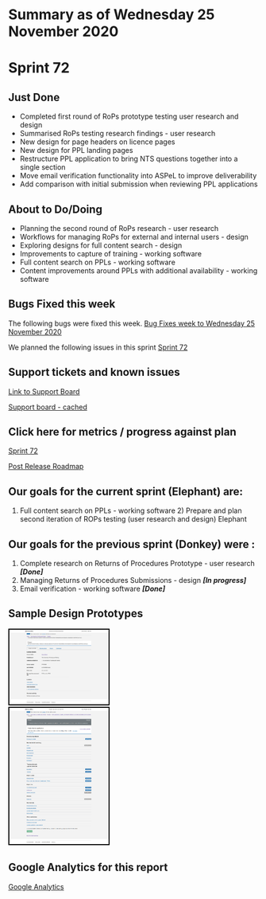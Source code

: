 # Summary as of Wednesday 25 November 2020 

# Sprint 72

## Just Done
* Completed first round of RoPs prototype testing user research and design
* Summarised RoPs testing research findings - user research
* New design for page headers on licence pages
* New design for PPL landing pages
* Restructure PPL application to bring NTS questions together into a single section
* Move email verification functionality into ASPeL to improve deliverability
* Add comparison with initial submission when reviewing PPL applications

## About to Do/Doing
* Planning the second round of RoPs research - user research
* Workflows for managing RoPs for external and internal users - design
* Exploring designs for full content search - design
* Improvements to capture of training - working software
* Full content search on PPLs - working software
* Content improvements around PPLs with additional availability - working software

## Bugs Fixed this week
The following bugs were fixed this week.
[Bug Fixes week to Wednesday 25 November 2020](graphs/bugs25112020.png)

We planned the following issues in this sprint 
[Sprint 72](graphs/sprint25112020.png)

## Support tickets and known issues
[Link to Support Board](https://collaboration.homeoffice.gov.uk/jira/secure/RapidBoard.jspa?rapidView=1717&selectedIssue=ASSB-253)

[Support board - cached](graphs/supportBoard25112020.png)

## Click here for metrics / progress against plan
[Sprint 72](graphs/progress25112020.png)

[Post Release Roadmap](graphs/roadmap25112020.png)

## Our goals for the current sprint (Elephant) are:
1) Full content search on PPLs - working software 2) Prepare and plan second iteration of ROPs testing (user research and design) Elephant

## Our goals for the previous sprint (Donkey) were :
1. Complete research on Returns of Procedures Prototype - user research ***[Done]***
2. Managing Returns of Procedures Submissions - design ***[In progress]***
3. Email verification - working software ***[Done]***

## Sample Design Prototypes
<a href="graphs/proto1_25112020.png"><img src="graphs/proto1_25112020.png" alt="HTML5 Icon" width="200" style="border:2px solid black"></a>
<br>
<a href="graphs/proto2_25112020.png"><img src="graphs/proto2_25112020.png" alt="HTML5 Icon" width="200" style="border:2px solid black"></a>
<br>


## Google Analytics for this report
[Google Analytics](graphs/GA25112020.png)

